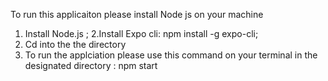 To run this applicaiton please install
Node js on your machine


1. Install Node.js ;
2.Install Expo cli: npm install -g expo-cli;
3. Cd into the the directory
4. To run the applciation please use this command on your  terminal in the designated directory : npm start 



